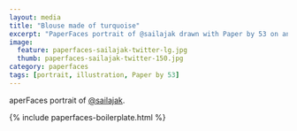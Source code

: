 ```yaml
---
layout: media
title: "Blouse made of turquoise"
excerpt: "PaperFaces portrait of @sailajak drawn with Paper by 53 on an iPad."
image: 
  feature: paperfaces-sailajak-twitter-lg.jpg
  thumb: paperfaces-sailajak-twitter-150.jpg
category: paperfaces
tags: [portrait, illustration, Paper by 53]
---
```


aperFaces portrait of [@sailajak](http://twitter.com/sailajak).

{% include paperfaces-boilerplate.html %}